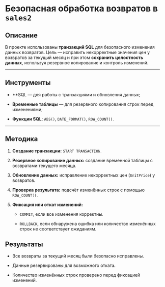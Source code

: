 # Безопасная обработка возвратов в `sales2`

## Описание

В проекте использованы **транзакций SQL** для безопасного изменения данных возвратов.
Цель — исправить некорректные значения цен у возвратов за текущий месяц и при этом **сохранить целостность данных**, используя резервное копирование и контроль изменений.

---

## Инструменты

- **SQL — для работы с транзакциями и обновления данных;
    
- **Временные таблицы** — для резервного копирования строк перед изменениями;
    
- **Функции SQL**: `ABS()`, `DATE_FORMAT()`, `ROW_COUNT()`.

---

## Методика

1. **Создание транзакции:** `START TRANSACTION`.
    
2. **Резервное копирование данных:** создание временной таблицы с возвратами текущего месяца.
    
3. **Обновление данных:** исправление некорректных цен (`UnitPrice`) у возвратов.
    
4. **Проверка результата:** подсчёт изменённых строк с помощью `ROW_COUNT()`.
    
5. **Фиксация или откат изменений:**
    
    - `COMMIT`, если все изменения корректны.
        
    - `ROLLBACK`, если обнаружена ошибка или количество изменённых строк не соответствует ожиданиям.

## Результаты

- Все возвраты за текущий месяц были безопасно исправлены.
    
- Данные резервированы для возможного отката.
    
- Количество изменённых строк проверено перед фиксацией изменений.